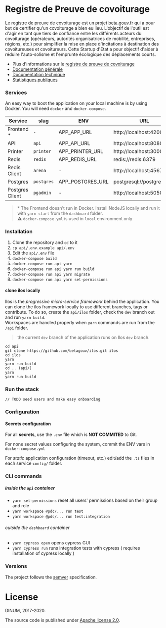 # Registre de Preuve de covoiturage

Le registre de preuve de covoiturage est un projet [beta.gouv.fr](https://beta.gouv.fr) qui a pour but de certifier qu'un covoiturage a bien eu lieu. L'objectif de l'outil est d'agir en tant que tiers de confiance entre les différents acteurs du covoiturage (opérateurs, autorités organisatrices de mobilité, entreprises, régions, etc.) pour simplifier la mise en place d'incitations à destination des covoitureuses et covoitureurs. Cette Startup d'État a pour objectif d'aider à réduire l'auto-solisme et l'emprunte écologique des déplacements courts.

- Plus d'informations sur le [registre de preuve de covoiturage](http://covoiturage.beta.gouv.fr/)
- [Documentation générale](https://registre-preuve-de-covoiturage.gitbook.io/produit/)
- [Documentation technique](https://registre-preuve-de-covoiturage.gitbook.io/produit/mode-demploi/envoyer-des-trajets)
- [Statistiques publiques](https://app.covoiturage.beta.gouv.fr/stats)

### Services

An easy way to boot the application on your local machine is by using Docker.
You will need `docker` and `docker-compose`.

| Service         | slug       | ENV              | URL                               | Folder     |
| --------------- | ---------- | ---------------- | --------------------------------- | ---------- |
| Frontend \*     | `-`        | APP_APP_URL      | http://localhost:4200             | /dashboard |
| API             | `api`      | APP_API_URL      | http://localhost:8080             | /api       |
| Printer         | `printer`  | APP_PRINTER_URL  | http://localhost:3000             | /printer   |
| Redis           | `redis`    | APP_REDIS_URL    | redis://redis:6379                | -          |
| Redis Client    | `arena`    | -                | http://localhost:4567             | -          |
| Postgres        | `postgres` | APP_POSTGRES_URL | postgresql://postgres:post        | -          |
| Postgres Client | `pgadmin`  | -                | http://localhost:5050             | -          |

> \* The Frontend doesn't run in Docker. Install NodeJS locally and run it with `yarn start` from the `dashboard` folder.  
> ⚠️ `docker-compose.yml` is used in `local` environment only

### Installation

1. Clone the repository and `cd` to it
2. `cp api/.env.example api/.env`
3. Edit the `api/.env` file
4. `docker-compose build`
5. `docker-compose run api yarn`
6. `docker-compose run api yarn run build`
7. `docker-compose run api yarn migrate`
8. `docker-compose run api yarn set-permissions`

#### clone ilos locally

Ilos is the _progressive micro-service framework_ behind the application.
You can clone the ilos framework locally to use different branches, tags or contribute. To do so, create the `api/ilos` folder, check the `dev` branch out and run `yarn build`.  
Workspaces are handled properly when `yarn` commands are run from the `/api` folder.

> the current `dev` branch of the application runs on Ilos `dev` branch.

```shell
cd api
git clone https://github.com/betagouv/ilos.git ilos
cd ilos
yarn
yarn run build
cd .. (api/)
yarn
yarn run build
```

### Run the stack

`// TODO seed users and make easy onboarding`

### Configuration

#### Secrets configuration

For all **secrets**, use the `.env` file which is **NOT COMMITED** to Git.

For none secret values configuring the system, commit the ENV vars in `docker-compose.yml`

For _static_ application configuration (timeout, etc.) edit/add the `.ts` files in each service `config/` folder.

### CLI commands

##### inside the `api` container

- `yarn set-permissions` reset all users' permissions based on their group and role
- `yarn workspace @pdc/... run test`
- `yarn workspace @pdc/... run test:integration`

###### outside the `dashboard` container

- `yarn cypress open` opens cypress GUI
- `yarn cypress run` runs integration tests with cypress ( requires installation of cypress locally )

### Versions

The project follows the [semver](https://semver.org/) specification.

# License

DINUM, 2017-2020.

The source code is published under [Apache license 2.0](./LICENSE).
